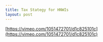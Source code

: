 ```yaml
---
title: Tax Stategy for HNWIs
layout: post
---
```


[https://vimeo.com/1051472701/d1c825101c](https://vimeo.com/1051472701/d1c825101c)
